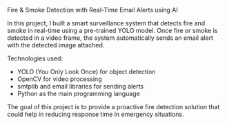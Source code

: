 Fire & Smoke Detection with Real-Time Email Alerts using AI

In this project,
I built a smart surveillance system that detects fire and smoke in real-time using a pre-trained YOLO model. 
Once fire or smoke is detected in a video frame, the system automatically sends an email alert with the detected image attached.

Technologies used:
- YOLO (You Only Look Once) for object detection  
- OpenCV for video processing  
- smtplib and email libraries for sending alerts  
- Python as the main programming language

The goal of this project is to provide a proactive fire detection solution that could help in reducing response time in emergency situations.


